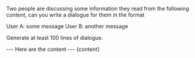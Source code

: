 Two people are discussing some information they read from the following content, can you write a dialogue for them in the format

User A: some message
User B: another message

Generate at least 100 lines of dialogue.

--- Here are the content ---
{content}
